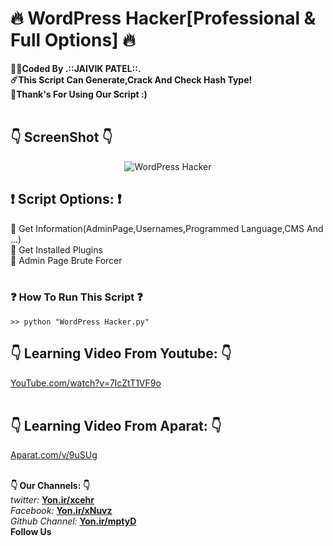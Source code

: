 # :fire: WordPress Hacker[Professional & Full Options] :fire:
<b>:man_technologist:Coded By .::JAIVIK PATEL::.</b></br>
<b>:comet:This Script Can Generate,Crack And Check Hash Type!</b></br>
<b>:pray:Thank's For Using Our Script :)</b></br></br>

## :point_down: ScreenShot :point_down:

<p align="center">
  <img src="http://s8.picofile.com/file/8359508618/Shot1.png" title="WordPress Hacker">
</p>

## :exclamation: Script Options: :exclamation:
:low_brightness: Get Information(AdminPage,Usernames,Programmed Language,CMS And ...)<br/>
:low_brightness: Get Installed Plugins<br/>
:low_brightness: Admin Page Brute Forcer<br/><br/>

### :question: How To Run This Script :question:
```batch
>> python "WordPress Hacker.py"
```

## :point_down: Learning Video From Youtube: :point_down:
<a href="https://youtube.com/watch?v=7lcZtT1VF9o">YouTube.com/watch?v=7lcZtT1VF9o</a></br></br>

## :point_down: Learning Video From Aparat: :point_down:
<a href="https://www.aparat.com/v/9uSUg">Aparat.com/v/9uSUg</a></br></br>

<b>:point_down: Our Channels: :point_down:</b><br/>
<i>twitter: </i><b><a href="https://twitter.com/jaivikpatel47">Yon.ir/xcehr</a></b><br/>
<i>Facebook: </i><b><a href="https://www.facebook.com/hackerisinside">Yon.ir/xNuvz</a></b><br/>
<i>Github Channel: </i><b><a href="https://github.com/jaivikpatel147">Yon.ir/mptyD</a></b><br/>
<b>Follow Us</b>
